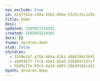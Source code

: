 ```yaml
---
nav_exclude: true
id: d14ff02a-c80a-49b1-886e-5125c31c129a
title: Demo
desc: ''
updated: 1595953214302
created: 1595953214302
data: {}
fname: dendron.demo
stub: false
children:
  - 1549e2a7-a758-468a-8261-d046f80c5641
  - e8969817-77c8-4943-bbad-d368997157cf
  - 5bd8c77e-95c4-4a24-a883-28640161ce21
hpath: dendron.demo
---
```



